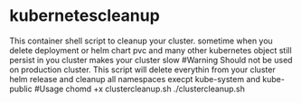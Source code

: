 # kubernetescleanup
This container shell script to cleanup your cluster.
sometime when you delete deployment or helm chart pvc and many other kubernetes object still persist in you cluster makes your cluster slow
#Warning 
Should not be used on production cluster.
This script will delete everythin from your cluster helm release and cleanup all namespaces 
execpt kube-system and kube-public
#Usage
chomd +x clustercleanup.sh
./clustercleanup.sh

